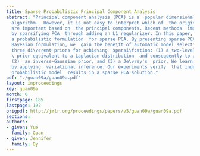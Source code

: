 ```yaml
---
title: Sparse Probabilistic Principal Component Analysis
abstract: "Principal component analysis (PCA) is a  popular dimensionality reduction
  algorithm.  However, it is not easy to interpret which of  the original features
  are important based on  the principal components. Recent methods  improve interpretability
  by sparsifying PCA  through adding an L1 regularizer. In this paper,  we introduce
  a probabilistic formulation  for sparse PCA. By presenting sparse PCA  as a probabilistic
  Bayesian formulation, we  gain the bene\ft of automatic model selection.  We examine
  three di\verent priors for achieving  sparsi\fcation: (1) a two-level hierarchical
  \ prior equivalent to a Laplacian distribution  and consequently to an L1 regularization,
  (2)  an inverse-Gaussian prior, and (3) a Je\vrey's  prior. We learn these models
  by applying  variational inference. Our experiments verify  that indeed our sparse
  probabilistic model  results in a sparse PCA solution."
pdf: "./guan09a/guan09a.pdf"
layout: inproceedings
key: guan09a
month: 0
firstpage: 185
lastpage: 192
origpdf: http://jmlr.org/proceedings/papers/v5/guan09a/guan09a.pdf
sections: 
authors:
- given: Yue
  family: Guan
- given: Jennifer
  family: Dy
---
```

